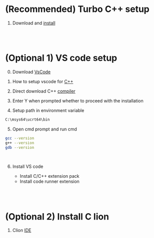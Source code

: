 # (Recommended) Turbo C++ setup

1. Download and [install](https://drive.google.com/file/d/1xYgP-8NMiiWubY4lJatjZxaat_nVfeuA/view?usp=sharing)

<br>
<br>

# (Optional 1) VS code setup

0. Download [VsCode](https://code.visualstudio.com/Download)

1. How to setup vscode for [C++](https://code.visualstudio.com/docs/languages/cpp)

2. Direct download C++ [compiler](https://drive.google.com/file/d/12whOF1Z_WxFAA7AcNGS2NHjf8fAKgBsQ/view?usp=sharing)

3. Enter Y when prompted whether to proceed with the installation

4. Setup path in environment variable

```sh
C:\msys64\ucrt64\bin
```

5. Open cmd prompt and run cmd

```sh
gcc --version
g++ --version
gdb --version
```

<br>

6. Install VS code

   - Install C/C++ extension pack
   - Install code runner extension

<br>
<br>

# (Optional 2) Install C lion

1. Clion [IDE](https://www.jetbrains.com/clion/download/?section=windows)
